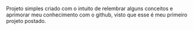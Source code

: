 Projeto simples criado com o intuito de relembrar alguns conceitos e aprimorar meu conhecimento com o github, visto que esse é meu primeiro projeto postado.